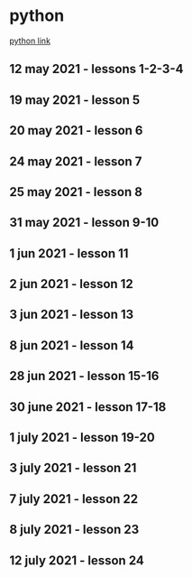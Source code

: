 # python

[python link](https://www.youtube.com/watch?v=QXeEoD0pB3E&list=PLsyeobzWxl7poL9JTVyndKe62ieoN-MZ3)

## 12 may 2021 - lessons 1-2-3-4

## 19 may 2021 - lesson 5

## 20 may 2021 - lesson 6

## 24 may 2021 - lesson 7

## 25 may 2021 - lesson 8

## 31 may 2021 - lesson 9-10

## 1 jun 2021 - lesson 11

## 2 jun 2021 - lesson 12

## 3 jun 2021 - lesson 13

## 8 jun 2021 - lesson 14

## 28 jun 2021 - lesson 15-16

## 30 june 2021 - lesson 17-18

## 1 july 2021 - lesson 19-20

## 3 july 2021 - lesson 21

## 7 july 2021 - lesson 22

## 8 july 2021 - lesson 23

## 12 july 2021 - lesson 24
